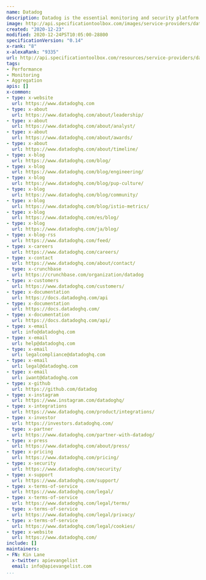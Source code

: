 ```yaml
---
name: Datadog
description: Datadog is the essential monitoring and security platform for cloud applications. We bring together end-to-end traces, metrics, and logs to make your applications, infrastructure, and third-party services entirely observable. These capabilities help businesses secure their systems, avoid downtime, and ensure customers are getting the best user experience.
image: http://api.specificationtoolbox.com/images/service-providers/datadog.jpg
created: "2020-12-23"
modified: 2020-12-24PST10:05:00-28800
specificationVersion: "0.14"
x-rank: "8"
x-alexaRank: "9335"
url: http://api.specificationtoolbox.com/resources/service-providers/datadog/
tags:
- Performance
- Monitoring
- Aggregation
apis: []
x-common:
- type: x-website
  url: https://www.datadoghq.com
- type: x-about
  url: https://www.datadoghq.com/about/leadership/
- type: x-about
  url: https://www.datadoghq.com/about/analyst/
- type: x-about
  url: https://www.datadoghq.com/about/awards/
- type: x-about
  url: https://www.datadoghq.com/about/timeline/
- type: x-blog
  url: https://www.datadoghq.com/blog/
- type: x-blog
  url: https://www.datadoghq.com/blog/engineering/
- type: x-blog
  url: https://www.datadoghq.com/blog/pup-culture/
- type: x-blog
  url: https://www.datadoghq.com/blog/community/
- type: x-blog
  url: https://www.datadoghq.com/blog/istio-metrics/
- type: x-blog
  url: https://www.datadoghq.com/es/blog/
- type: x-blog
  url: https://www.datadoghq.com/ja/blog/
- type: x-blog-rss
  url: https://www.datadoghq.com/feed/
- type: x-careers
  url: https://www.datadoghq.com/careers/
- type: x-contact
  url: https://www.datadoghq.com/about/contact/
- type: x-crunchbase
  url: https://crunchbase.com/organization/datadog
- type: x-customers
  url: https://www.datadoghq.com/customers/
- type: x-documentation
  url: https://docs.datadoghq.com/api
- type: x-documentation
  url: https://docs.datadoghq.com/
- type: x-documentation
  url: https://docs.datadoghq.com/api/
- type: x-email
  url: info@datadoghq.com
- type: x-email
  url: help@datadoghq.com
- type: x-email
  url: legalcompliance@datadoghq.com
- type: x-email
  url: legal@datadoghq.com
- type: x-email
  url: iwant@datadoghq.com
- type: x-github
  url: https://github.com/datadog
- type: x-instagram
  url: https://www.instagram.com/datadoghq/
- type: x-integrations
  url: https://www.datadoghq.com/product/integrations/
- type: x-investor
  url: https://investors.datadoghq.com/
- type: x-partner
  url: https://www.datadoghq.com/partner-with-datadog/
- type: x-press
  url: https://www.datadoghq.com/about/press/
- type: x-pricing
  url: https://www.datadoghq.com/pricing/
- type: x-security
  url: https://www.datadoghq.com/security/
- type: x-support
  url: https://www.datadoghq.com/support/
- type: x-terms-of-service
  url: https://www.datadoghq.com/legal/
- type: x-terms-of-service
  url: https://www.datadoghq.com/legal/terms/
- type: x-terms-of-service
  url: https://www.datadoghq.com/legal/privacy/
- type: x-terms-of-service
  url: https://www.datadoghq.com/legal/cookies/
- type: x-website
  url: https://www.datadoghq.com/
include: []
maintainers:
- FN: Kin Lane
  x-twitter: apievangelist
  email: info@apievangelist.com
...
```

